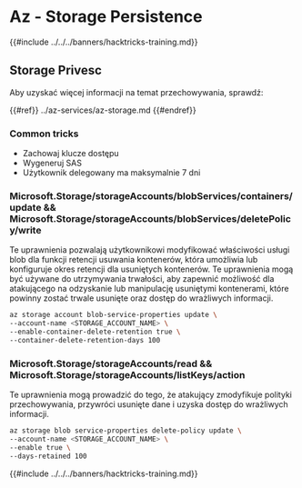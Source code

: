 # Az - Storage Persistence

{{#include ../../../banners/hacktricks-training.md}}

## Storage Privesc

Aby uzyskać więcej informacji na temat przechowywania, sprawdź:

{{#ref}}
../az-services/az-storage.md
{{#endref}}

### Common tricks

- Zachowaj klucze dostępu
- Wygeneruj SAS
- Użytkownik delegowany ma maksymalnie 7 dni

### Microsoft.Storage/storageAccounts/blobServices/containers/update && Microsoft.Storage/storageAccounts/blobServices/deletePolicy/write

Te uprawnienia pozwalają użytkownikowi modyfikować właściwości usługi blob dla funkcji retencji usuwania kontenerów, która umożliwia lub konfiguruje okres retencji dla usuniętych kontenerów. Te uprawnienia mogą być używane do utrzymywania trwałości, aby zapewnić możliwość dla atakującego na odzyskanie lub manipulację usuniętymi kontenerami, które powinny zostać trwale usunięte oraz dostęp do wrażliwych informacji.
```bash
az storage account blob-service-properties update \
--account-name <STORAGE_ACCOUNT_NAME> \
--enable-container-delete-retention true \
--container-delete-retention-days 100
```
### Microsoft.Storage/storageAccounts/read && Microsoft.Storage/storageAccounts/listKeys/action

Te uprawnienia mogą prowadzić do tego, że atakujący zmodyfikuje polityki przechowywania, przywróci usunięte dane i uzyska dostęp do wrażliwych informacji.
```bash
az storage blob service-properties delete-policy update \
--account-name <STORAGE_ACCOUNT_NAME> \
--enable true \
--days-retained 100
```
{{#include ../../../banners/hacktricks-training.md}}
